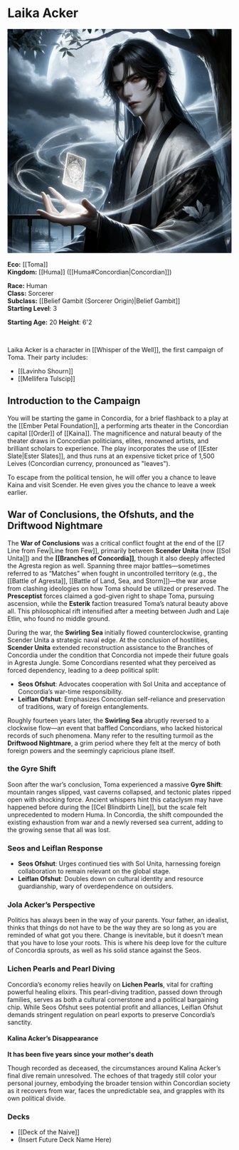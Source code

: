 # Laika Acker

<img src="wiki_images/Laika Acker.png"><i></i></a>

**Eco:** [[Toma]] <br>
**Kingdom:** [[Huma]] ([[Huma#Concordian|Concordian]]) <br>

**Race:** Human <br>
**Class:** Sorcerer <br>
**Subclass:** [[Belief Gambit (Sorcerer Origin)|Belief Gambit]] <br>
**Starting Level**: 3 <br>

**Starting Age:** 20
**Height**: 6'2


<br>

Laika Acker is a character in [[Whisper of the Well]], the first campaign of Toma. Their party includes:
- [[Lavinho Shourn]]
- [[Mellifera Tulscip]]


## Introduction to the Campaign

You will be starting the game in Concordia, for a brief flashback to a play at the [[Ember Petal Foundation]], a performing arts theater in the Concordian capital [[Order]] of [[Kaina]]. The magnificence and natural beauty of the theater draws in Concordian politicians, elites, renowned artists, and brilliant scholars to experience. The play incorporates the use of [[Ester Slate|Ester Slates]], and thus runs at an expensive ticket price of 1,500 Leives (Concordian currency, pronounced as "leaves").



To escape from the political tension, he will offer you a chance to leave Kaina and visit Scender. He even gives you the chance to leave a week earlier. 

## War of Conclusions, the Ofshuts, and the Driftwood Nightmare

The **War of Conclusions** was a critical conflict fought at the end of the [[7 Line from Few|Line from Few]], primarily between **Scender Unita** (now [[Sol Unita]]) and the **[[Branches of Concordia]]**, though it also deeply affected the Agresta region as well. Spanning three major battles—sometimes referred to as “Matches” when fought in uncontrolled territory (e.g., the [[Battle of Agresta]], [[Battle of Land, Sea, and Storm]])—the war arose from clashing ideologies on how Toma should be utilized or preserved. The **Presceptist** forces claimed a god-given right to shape Toma, pursuing ascension, while the **Esterik** faction treasured Toma’s natural beauty above all. This philosophical rift intensified after a meeting between Judh and Laje Etlin, who found no middle ground.

During the war, the **Swirling Sea** initially flowed counterclockwise, granting Scender Unita a strategic naval edge. At the conclusion of hostilities, **Scender Unita** extended reconstruction assistance to the Branches of Concordia under the condition that Concordia not impede their future goals in Agresta Jungle. Some Concordians resented what they perceived as forced dependency, leading to a deep political split:

- **Seos Ofshut**: Advocates cooperation with Sol Unita and acceptance of Concordia’s war-time responsibility.  
- **Leiflan Ofshut**: Emphasizes Concordian self-reliance and preservation of traditions, wary of foreign entanglements.  

Roughly fourteen years later, the **Swirling Sea** abruptly reversed to a clockwise flow—an event that baffled Concordians, who lacked historical records of such phenomena. Many refer to the resulting turmoil as the **Driftwood Nightmare**, a grim period where they felt at the mercy of both foreign powers and the seemingly capricious plane itself.

### the Gyre Shift

Soon after the war’s conclusion, Toma experienced a massive **Gyre Shift**: mountain ranges slipped, vast caverns collapsed, and tectonic plates ripped open with shocking force. Ancient whispers hint this cataclysm may have happened before during the [[Cel Blindbirth Line]], but the scale felt unprecedented to modern Huma. In Concordia, the shift compounded the existing exhaustion from war and a newly reversed sea current, adding to the growing sense that all was lost.

### Seos and Leiflan Response

- **Seos Ofshut**: Urges continued ties with Sol Unita, harnessing foreign collaboration to remain relevant on the global stage.  
- **Leiflan Ofshut**: Doubles down on cultural identity and resource guardianship, wary of overdependence on outsiders.  

### Jola Acker’s Perspective

Politics has always been in the way of your parents. Your father, an idealist, thinks that things do not have to be the way they are so long as you are reminded of what got you there. Change is inevitable, but it doesn't mean that you have to lose your roots. This is where his deep love for the culture of Concordia sprouts, as well as his solid stance against the Seos. 

### Lichen Pearls and Pearl Diving

Concordia’s economy relies heavily on **Lichen Pearls**, vital for crafting powerful healing elixirs. This pearl-diving tradition, passed down through families, serves as both a cultural cornerstone and a political bargaining chip. While Seos Ofshut sees potential profit and alliances, Leiflan Ofshut demands stringent regulation on pearl exports to preserve Concordia’s sanctity.

#### Kalina Acker’s Disappearance

**It has been five years since your mother's death**  

Though recorded as deceased, the circumstances around Kalina Acker’s final dive remain unresolved. The echoes of that tragedy still color your personal journey, embodying the broader tension within Concordian society as it recovers from war, faces the unpredictable sea, and grapples with its own political divide.

### Decks

- [[Deck of the Naive]]
- (Insert Future Deck Name Here)
